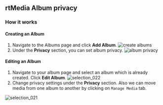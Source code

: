 ## rtMedia Album privacy

### How it works
#### Creating an Album
1. Navigate to the Albums page and click **Add Album**.
![create albums](https://cloud.githubusercontent.com/assets/1140051/7588085/4dc9e85c-f8d8-11e4-9657-b960c6a513bb.png)
2. Under the **Privacy** section, you can set album privacy.
![album privacy](https://cloud.githubusercontent.com/assets/1140051/7588150/d1b61f5a-f8d8-11e4-9568-0d8fce2cf8e2.png)


#### Editing an Album
1. Navigate to your album page and select an album which is already created. Click **Edit Album**.
![selection_022](https://cloud.githubusercontent.com/assets/1140051/7588301/e11fc62a-f8d9-11e4-9770-aa4ae0e5e10e.png)
2. Change privacy settings under the **Privacy** section. Also we can move media from one album to another by clicking on `Manage Media` tab.

![selection_021](https://cloud.githubusercontent.com/assets/1140051/7588365/4a210828-f8da-11e4-8816-4cdb61f41fd4.png)
